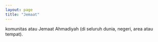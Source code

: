 ```yaml
---
layout: page
title: "Jemaat"
---
```


komunitas atau Jemaat Ahmadiyah (di seluruh dunia, negeri, area atau tempat).